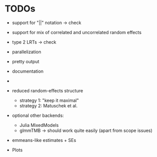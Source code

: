 # TODOs


+ support for "||" notation -> check
+ support for mix of correlated and uncorrelated random effects
+ type 2 LRTs -> check
+ parallelization
+ pretty output
+ documentation
+ 
+ reduced random-effects structure
  + strategy 1: "keep it maximal"
  + strategy 2: Matuschek et al. 

+ optional other backends:
  + Julia MixedModels
  + glmmTMB  -> should work quite easily (apart from scope issues)

+ emmeans-like estimates + SEs

+ Plots

